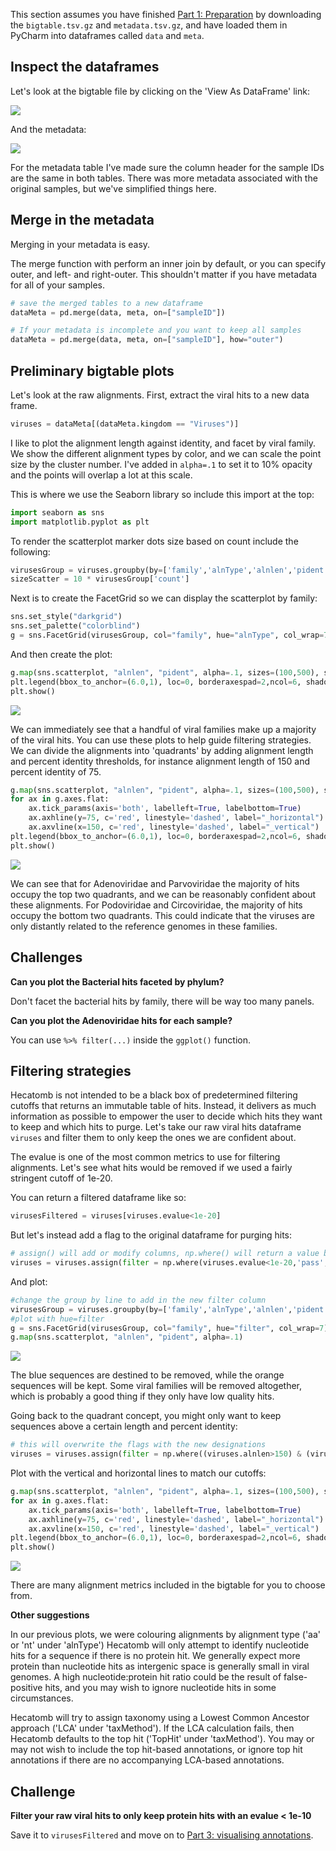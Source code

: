 
This section assumes you have finished [Part 1: Preparation](pythonTutorialPt1.md) by downloading the `bigtable.tsv.gz` and `metadata.tsv.gz`, 
and have loaded them in PyCharm into dataframes called `data` and `meta`.

## Inspect the dataframes

Let's look at the bigtable file by clicking on the 'View As DataFrame' link:

[![](img/pythonTutDataTable.png)](img/pythonTutDataTable.png)

And the metadata:

![](img/pythonTutMetaTable.png)

For the metadata table I've made sure the column header for the sample IDs are the same in both tables.
There was more metadata associated with the original samples, but we've simplified things here.

## Merge in the metadata

Merging in your metadata is easy.

The merge function with perform an inner join by default, or you can specify outer, and left- and right-outer.
This shouldn't matter if you have metadata for all of your samples.

```python
# save the merged tables to a new dataframe
dataMeta = pd.merge(data, meta, on=["sampleID"])

# If your metadata is incomplete and you want to keep all samples
dataMeta = pd.merge(data, meta, on=["sampleID"], how="outer")
```

## Preliminary bigtable plots

Let's look at the raw alignments.
First, extract the viral hits to a new data frame. 

```python
viruses = dataMeta[(dataMeta.kingdom == "Viruses")]
```

I like to plot the alignment length against identity, and facet by viral family.
We show the different alignment types by color, and we can scale the point size by the cluster number.
I've added in `alpha=.1` to set it to 10% opacity and the points will overlap a lot at this scale.

This is where we use the Seaborn library so include this import at the top:

```python
import seaborn as sns
import matplotlib.pyplot as plt
```

To render the scatterplot marker dots size based on count include the following:

```python
virusesGroup = viruses.groupby(by=['family','alnType','alnlen','pident'], as_index=False).count()
sizeScatter = 10 * virusesGroup['count']
```

Next is to create the FacetGrid so we can display the scatterplot by family:

```python
sns.set_style("darkgrid")
sns.set_palette("colorblind")
g = sns.FacetGrid(virusesGroup, col="family", hue="alnType", col_wrap=7)
```

And then create the plot:
```python
g.map(sns.scatterplot, "alnlen", "pident", alpha=.1, sizes=(100,500), size=sizeScatter)
plt.legend(bbox_to_anchor=(6.0,1), loc=0, borderaxespad=2,ncol=6, shadow=True, labelspacing=1.5, borderpad=1.5)
plt.show()
```


[![](img/pythonTutAlnPidFam.png)](img/pythonTutAlnPidFam.png)

We can immediately see that a handful of viral families make up a majority of the viral hits.
You can use these plots to help guide filtering strategies.
We can divide the alignments into 'quadrants' by adding alignment length and percent identity thresholds,
for instance alignment length of 150 and percent identity of 75. 

```python
g.map(sns.scatterplot, "alnlen", "pident", alpha=.1, sizes=(100,500), size=sizeScatter)
for ax in g.axes.flat:
    ax.tick_params(axis='both', labelleft=True, labelbottom=True)
    ax.axhline(y=75, c='red', linestyle='dashed', label="_horizontal")
    ax.axvline(x=150, c='red', linestyle='dashed', label="_vertical")
plt.legend(bbox_to_anchor=(6.0,1), loc=0, borderaxespad=2,ncol=6, shadow=True, labelspacing=1.5, borderpad=1.5)
plt.show()
```

[![](img/pythonTutAlnPidFamQuad.png)](img/pythonTutAlnPidFamQuad.png)

We can see that for Adenoviridae and Parvoviridae the majority of hits occupy the top two quadrants, 
and we can be reasonably confident about these alignments.
For Podoviridae and Circoviridae, the majority of hits occupy the bottom two quadrants.
This could indicate that the viruses are only distantly related to the reference genomes in these families.

## Challenges

**Can you plot the Bacterial hits faceted by phylum?**

Don't facet the bacterial hits by family, there will be way too many panels.

**Can you plot the Adenoviridae hits for each sample?**

You can use `%>% filter(...)` inside the `ggplot()` function.


## Filtering strategies

Hecatomb is not intended to be a black box of predetermined filtering cutoffs that returns an immutable table of hits.
Instead, it delivers as much information as possible to empower the user to decide which hits they want to keep and which hits to purge.
Let's take our raw viral hits dataframe `viruses` and filter them to only keep the ones we are confident about.

The evalue is one of the most common metrics to use for filtering alignments.
Let's see what hits would be removed if we used a fairly stringent cutoff of 1e-20.

You can return a filtered dataframe like so:

```python
virusesFiltered = viruses[viruses.evalue<1e-20]
```

But let's instead add a flag to the original dataframe for purging hits:

```python
# assign() will add or modify columns, np.where() will return a value base on a condition
viruses = viruses.assign(filter = np.where(viruses.evalue<1e-20,'pass','filter'))
```

And plot:

```python
#change the group by line to add in the new filter column
virusesGroup = viruses.groupby(by=['family','alnType','alnlen','pident','filter'], as_index=False).count()
#plot with hue=filter
g = sns.FacetGrid(virusesGroup, col="family", hue="filter", col_wrap=7)
g.map(sns.scatterplot, "alnlen", "pident", alpha=.1)
```

[![](img/pythonTutVirEvalFilt.png)](img/pythonTutVirEvalFilt.png)

The blue sequences are destined to be removed, while the orange sequences will be kept.
Some viral families will be removed altogether, which is probably a good thing if they only have low quality hits.

Going back to the quadrant concept, you might only want to keep sequences above a certain length and percent identity:

```python
# this will overwrite the flags with the new designations
viruses = viruses.assign(filter = np.where((viruses.alnlen>150) & (viruses.pident>75),'pass','filter'))
```

Plot with the vertical and horizontal lines to match our cutoffs:

```python
g.map(sns.scatterplot, "alnlen", "pident", alpha=.1, sizes=(100,500), size=sizeScatter)
for ax in g.axes.flat:
    ax.tick_params(axis='both', labelleft=True, labelbottom=True)
    ax.axhline(y=75, c='red', linestyle='dashed', label="_horizontal")
    ax.axvline(x=150, c='red', linestyle='dashed', label="_vertical")
plt.legend(bbox_to_anchor=(6.0,1), loc=0, borderaxespad=2,ncol=6, shadow=True, labelspacing=1.5, borderpad=1.5)
plt.show()
```

[![](img/pythonTutVirLenFilt.png)](img/pythonTutVirLenFilt.png)

There are many alignment metrics included in the bigtable for you to choose from.

**Other suggestions**

In our previous plots, we were colouring alignments by alignment type ('aa' or 'nt' under 'alnType')
Hecatomb will only attempt to identify nucleotide hits for a sequence if there is no protein hit.
We generally expect more protein than nucleotide hits as intergenic space is generally small in viral genomes.
A high nucleotide:protein hit ratio could be the result of false-positive hits, 
and you may wish to ignore nucleotide hits in some circumstances.

Hecatomb will try to assign taxonomy using a Lowest Common Ancestor approach ('LCA' under 'taxMethod').
If the LCA calculation fails, then Hecatomb defaults to the top hit ('TopHit' under 'taxMethod').
You may or may not wish to include the top hit-based annotations, 
or ignore top hit annotations if there are no accompanying LCA-based annotations.

## Challenge

**Filter your raw viral hits to only keep protein hits with an evalue < 1e-10**

Save it to `virusesFiltered` and move on to [Part 3: visualising annotations](pythonTutorialPt3.md).
